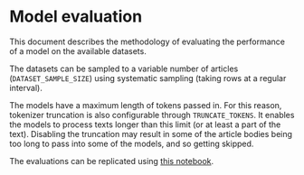 # Model evaluation

This document describes the methodology of evaluating the performance of a model on the available datasets.

The datasets can be sampled to a variable number of articles (`DATASET_SAMPLE_SIZE`) using systematic sampling (taking
rows at a regular interval).

The models have a maximum length of tokens passed in. For this reason, tokenizer truncation is also configurable through
`TRUNCATE_TOKENS`. It enables the models to process texts longer than this limit (or at least a part of the text).
Disabling the truncation may result in some of the article bodies being too long to pass into some of the models, and so
getting skipped.

The evaluations can be replicated using [this notebook](notebook.ipynb).
